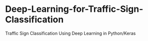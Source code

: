 # Deep-Learning-for-Traffic-Sign-Classification
Traffic Sign Classification Using Deep Learning in Python/Keras
